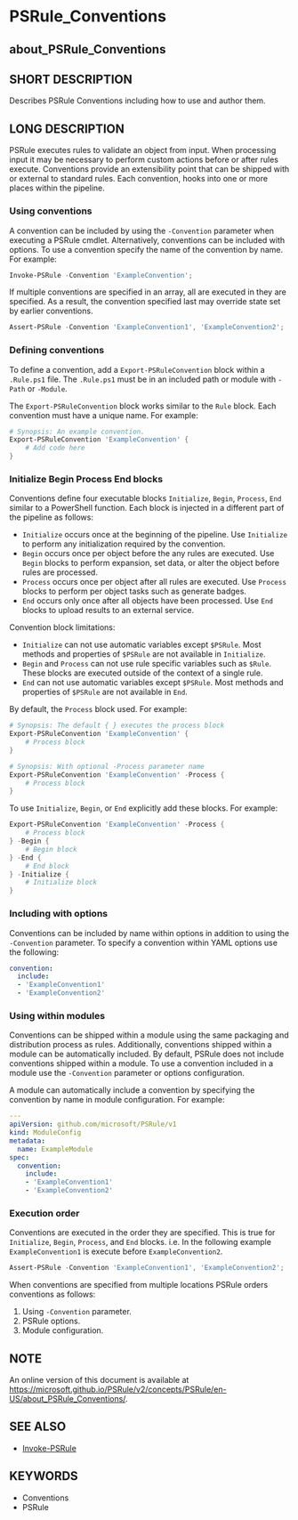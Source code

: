 # PSRule_Conventions

## about_PSRule_Conventions

## SHORT DESCRIPTION

Describes PSRule Conventions including how to use and author them.

## LONG DESCRIPTION

PSRule executes rules to validate an object from input.
When processing input it may be necessary to perform custom actions before or after rules execute.
Conventions provide an extensibility point that can be shipped with or external to standard rules.
Each convention, hooks into one or more places within the pipeline.

### Using conventions

A convention can be included by using the `-Convention` parameter when executing a PSRule cmdlet.
Alternatively, conventions can be included with options.
To use a convention specify the name of the convention by name.
For example:

```powershell
Invoke-PSRule -Convention 'ExampleConvention';
```

If multiple conventions are specified in an array, all are executed in they are specified.
As a result, the convention specified last may override state set by earlier conventions.

```powershell
Assert-PSRule -Convention 'ExampleConvention1', 'ExampleConvention2';
```

### Defining conventions

To define a convention, add a `Export-PSRuleConvention` block within a `.Rule.ps1` file.
The `.Rule.ps1` must be in an included path or module with `-Path` or `-Module`.

The `Export-PSRuleConvention` block works similar to the `Rule` block.
Each convention must have a unique name.
For example:

```powershell
# Synopsis: An example convention.
Export-PSRuleConvention 'ExampleConvention' {
    # Add code here
}
```

### Initialize Begin Process End blocks

Conventions define four executable blocks `Initialize`, `Begin`, `Process`, `End` similar to a PowerShell function.
Each block is injected in a different part of the pipeline as follows:

- `Initialize` occurs once at the beginning of the pipeline.
  Use `Initialize` to perform any initialization required by the convention.
- `Begin` occurs once per object before the any rules are executed.
  Use `Begin` blocks to perform expansion, set data, or alter the object before rules are processed.
- `Process` occurs once per object after all rules are executed.
  Use `Process` blocks to perform per object tasks such as generate badges.
- `End` occurs only once after all objects have been processed.
  Use `End` blocks to upload results to an external service.

Convention block limitations:

- `Initialize` can not use automatic variables except `$PSRule`.
  Most methods and properties of `$PSRule` are not available in `Initialize`.
- `Begin` and `Process` can not use rule specific variables such as `$Rule`.
  These blocks are executed outside of the context of a single rule.
- `End` can not use automatic variables except `$PSRule`.
  Most methods and properties of `$PSRule` are not available in `End`.

By default, the `Process` block used.
For example:

```powershell
# Synopsis: The default { } executes the process block
Export-PSRuleConvention 'ExampleConvention' {
    # Process block
}

# Synopsis: With optional -Process parameter name
Export-PSRuleConvention 'ExampleConvention' -Process {
    # Process block
}
```

To use `Initialize`, `Begin`, or `End` explicitly add these blocks.
For example:

```powershell
Export-PSRuleConvention 'ExampleConvention' -Process {
    # Process block
} -Begin {
    # Begin block
} -End {
    # End block
} -Initialize {
    # Initialize block
}
```

### Including with options

Conventions can be included by name within options in addition to using the `-Convention` parameter.
To specify a convention within YAML options use the following:

```yaml title="ps-rule.yaml"
convention:
  include:
  - 'ExampleConvention1'
  - 'ExampleConvention2'
```

### Using within modules

Conventions can be shipped within a module using the same packaging and distribution process as rules.
Additionally, conventions shipped within a module can be automatically included.
By default, PSRule does not include conventions shipped within a module.
To use a convention included in a module use the `-Convention` parameter or options configuration.

A module can automatically include a convention by specifying the convention by name in module configuration.
For example:

```yaml title="Config.Rule.yaml"
---
apiVersion: github.com/microsoft/PSRule/v1
kind: ModuleConfig
metadata:
  name: ExampleModule
spec:
  convention:
    include:
    - 'ExampleConvention1'
    - 'ExampleConvention2'
```

### Execution order

Conventions are executed in the order they are specified.
This is true for `Initialize`, `Begin`, `Process`, and `End` blocks.
i.e. In the following example `ExampleConvention1` is execute before `ExampleConvention2`.

```powershell
Assert-PSRule -Convention 'ExampleConvention1', 'ExampleConvention2';
```

When conventions are specified from multiple locations PSRule orders conventions as follows:

1. Using `-Convention` parameter.
2. PSRule options.
3. Module configuration.

## NOTE

An online version of this document is available at <https://microsoft.github.io/PSRule/v2/concepts/PSRule/en-US/about_PSRule_Conventions/>.

## SEE ALSO

- [Invoke-PSRule](https://microsoft.github.io/PSRule/v2/commands/PSRule/en-US/Invoke-PSRule/)

## KEYWORDS

- Conventions
- PSRule
